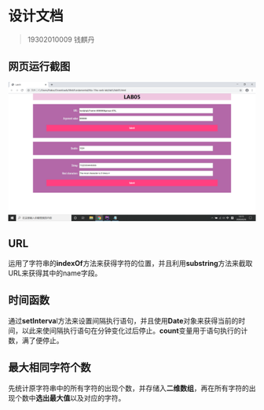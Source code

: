 # 设计文档
> 19302010009 钱麒丹

## 网页运行截图
![img](../lab5/img/img.png)

## URL
运用了字符串的**indexOf**方法来获得字符的位置，并且利用**substring**方法来截取URL来获得其中的name字段。

## 时间函数
通过**setInterva**l方法来设置间隔执行语句，并且使用**Date**对象来获得当前的时间，以此来使间隔执行语句在分钟变化过后停止。**count**变量用于语句执行的计数，满了便停止。

## 最大相同字符个数
先统计原字符串中的所有字符的出现个数，并存储入**二维数组**，再在所有字符的出现个数中**选出最大值**以及对应的字符。
